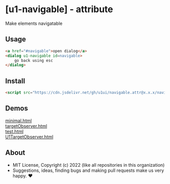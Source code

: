 # [u1-navigable] - attribute
Make elements navigatable

## Usage

```html
<a href="#navigable">open dialog</a>
<dialog u1-navigable id=navigable>
    go back using esc
</dialog>
```

## Install

```html
<script src="https://cdn.jsdelivr.net/gh/u1ui/navigable.attr@x.x.x/navigable.min.js" type=module></script>
```

## Demos

[minimal.html](http://gcdn.li/u1ui/navigable.attr@main/tests/minimal.html)  
[targetObserver.html](http://gcdn.li/u1ui/navigable.attr@main/tests/targetObserver.html)  
[test.html](http://gcdn.li/u1ui/navigable.attr@main/tests/test.html)  
[U1TargetObserver.html](http://gcdn.li/u1ui/navigable.attr@main/tests/U1TargetObserver.html)  

## About

- MIT License, Copyright (c) 2022 <u1> (like all repositories in this organization) <br>
- Suggestions, ideas, finding bugs and making pull requests make us very happy. ♥

